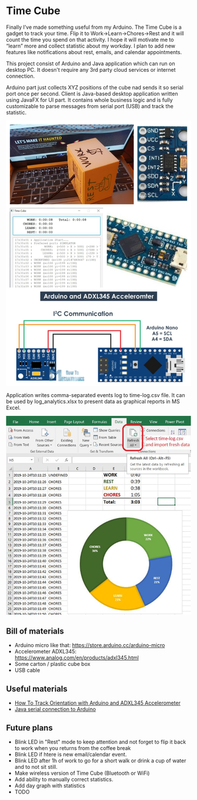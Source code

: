 # Time Cube
Finally I’ve made something useful from my Arduino. The Time Cube is a gadget to track your time. Flip it to Work->Learn->Chores->Rest and it will count the time you spend on that activity. I hope it will motivate me to “learn” more and collect statistic about my workday. I plan to add new features like notifications about rest, emails, and calendar appointments.

This project consist of Arduino and Java application which can run on desktop PC. It doesn't require any 3rd party cloud services or internet connection.

Arduino part just collects XYZ positions of the cube nad sends it so serial port once per second. Client is Java-based desktop application written using JavaFX for UI part. It contains whole business logic and is fully customizable to parse messages from serial port (USB) and track the statistic.

![Time Cube](time_cube.jpg?raw=true "Time Cube in action")

Application writes comma-separated events log to time-log.csv file. It can be used by log_analytics.xlsx to present data as graphical reports in MS Excel.

![log_analytics.xlsx](excell_analytics.jpg?raw=true "log_analytics.xlsx")

## Bill of materials
* Arduino micro like that: https://store.arduino.cc/arduino-micro
* Accelerometer ADXL345: https://www.analog.com/en/products/adxl345.html
* Some carton / plastic cube box
* USB cable

## Useful materials
* [How To Track Orientation with Arduino and ADXL345 Accelerometer](https://howtomechatronics.com/tutorials/arduino/how-to-track-orientation-with-arduino-and-adxl345-accelerometer)
* [Java serial connection to Arduino](https://playground.arduino.cc/Interfacing/Java/)

## Future plans
* Blink LED in "Rest" mode to keep attention and not forget to flip it back to work when you returns from the coffee break
* Blink LED if htere is new email/calendar event.
* Blink LED after 1h of work to go for a short walk or drink a cup of water and to not sit still.
* Make wireless version of Time Cube (Bluetooth or WiFi)
* Add ability to manually correct statistics.
* Add day graph with statistics
* TODO
